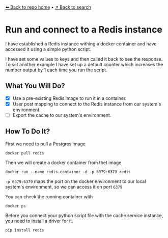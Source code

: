 [⬅️ Back to repo home](https://github.com/Blankscreen-exe/docker-practice) ▪️ [↗️ Back to search](https://blankscreen-exe.github.io/docker-practice/)

# Run and connect to a Redis instance

I have established a Redis instance withing a docker container and have accessed it using a simple python script. 

I have set some values to keys and then called it back to see the response. To set another example I have set up a default counter which increases the number output by 1 each time you run the script.

## What You Will Do?

- [x] Use a pre-existing Redis image to run it in a container.
- [x] User post mapping to connect to the Redis instance from our system's environment.
- [ ] Export the cache to our system's environment.

## How To Do It?

First we need to pull a Postgres image

```shell
docker pull redis
```

Then we will create a docker container from thet image

```shell
docker run --name redis-container -d -p 6379:6379 redis
```

`-p 6379:6379` maps the port on the docker environment to our local system's environment, so we can access it on port `6379`

You can check the running container with

```shell
docker ps
```

Before you connect your python script file with the cache service instance, you need to install a driver for it.

```shell
pip install redis
```
